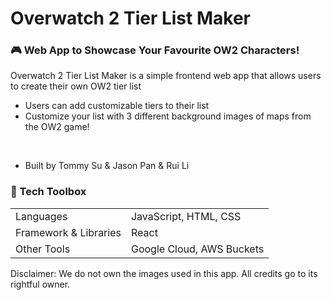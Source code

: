 # Overwatch 2 Tier List Maker

<h3> 🎮 Web App to Showcase Your Favourite OW2 Characters!</h3>

Overwatch 2 Tier List Maker is a simple frontend web app that allows users to create their own OW2 tier list
* Users can add customizable tiers to their list
* Customize your list with 3 different background images of maps from the OW2 game!

<br />

* Built by Tommy Su & Jason Pan & Rui Li

<h3> 🧰 Tech Toolbox </h3>
<table>
    <tr>
        <td> Languages </td>
        <td> JavaScript, HTML, CSS </td>
    </tr>
    <tr>
        <td> Framework & Libraries </td>
        <td> React </td>
    </tr>
        <tr>
        <td> Other Tools </td>
        <td> Google Cloud, AWS Buckets </td>
    </tr>
</table>

Disclaimer: We do not own the images used in this app. All credits go to its rightful owner.
